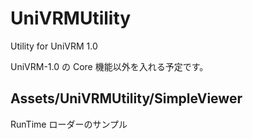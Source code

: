# UniVRMUtility

Utility for UniVRM 1.0

UniVRM-1.0 の Core 機能以外を入れる予定です。

## Assets/UniVRMUtility/SimpleViewer

RunTime ローダーのサンプル
